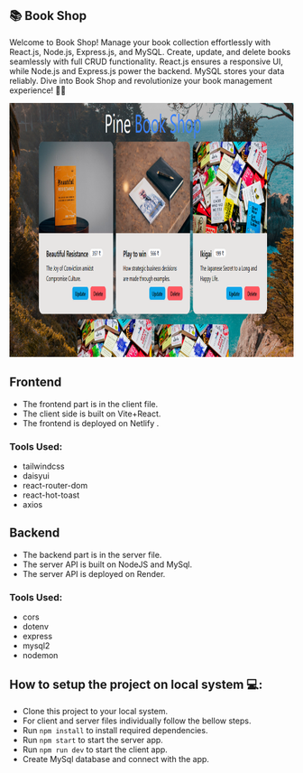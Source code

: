 ## 📚 Book Shop

Welcome to Book Shop! Manage your book collection effortlessly with React.js, Node.js, Express.js, and MySQL. Create, update, and delete books seamlessly with full CRUD functionality. React.js ensures a responsive UI, while Node.js and Express.js power the backend. MySQL stores your data reliably. Dive into Book Shop and revolutionize your book management experience! 🚀📖

<img src="./image/BookShop.png"  width="750" height="450" >

## Frontend
- The frontend part is in the client file.
- The client side is built on Vite+React.
- The frontend is deployed on Netlify .

### Tools Used:
- tailwindcss 
- daisyui
- react-router-dom
- react-hot-toast
- axios


## Backend 
- The backend part is in the server file.
- The server API is built on NodeJS and MySql.
- The server API is deployed on Render.

### Tools Used:
- cors
- dotenv
- express
- mysql2
- nodemon

## How to setup the project on local system 💻:
- Clone this project to your local system.
- For client and server files individually follow the bellow steps.
- Run `npm install` to install required dependencies.
- Run `npm start` to start the server app.
- Run `npm run dev` to start the client app.
- Create MySql database and connect with the app.
